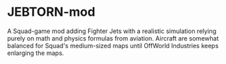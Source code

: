 # JEBTORN-mod
A Squad-game mod adding Fighter Jets with a realistic simulation relying purely on math and physics formulas from aviation.
Aircraft are somewhat balanced for Squad's medium-sized maps until OffWorld Industries keeps enlarging the maps.
